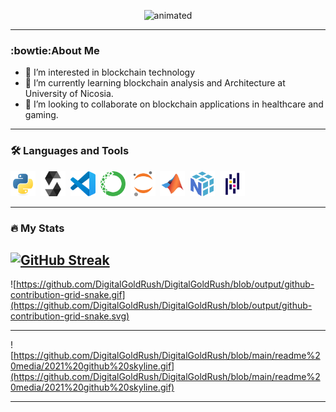 <p align="center">
  <img src="https://github.com/DigitalGoldRush/DigitalGoldRush/blob/main/readme%20media/ethereum-eth%20(1).gif" alt="animated" />
</p>

---

### :bowtie:About Me

- 👀 I’m interested in blockchain technology
- 🌱 I’m currently learning blockchain analysis and Architecture at University of Nicosia.
- 💞️ I’m looking to collaborate on blockchain applications in healthcare and gaming.

---

### :hammer_and_wrench: Languages and Tools

<div>
   <img src="https://github.com/devicons/devicon/blob/master/icons/python/python-original.svg"
  title="Python" alt="Python" width="40" height="40"/>&nbsp;
  <img src="https://github.com/devicons/devicon/blob/master/icons/solidity/solidity-original.svg"
  title="Solidity" alt="Solidity" width="40" height="40"/>&nbsp;
  <img src="https://github.com/devicons/devicon/blob/master/icons/vscode/vscode-original.svg"
  title="VS Code" alt="VS Code" width="40" height="40"/>&nbsp;
  <img src="https://github.com/devicons/devicon/blob/master/icons/anaconda/anaconda-original.svg"
  title="Anaconda" alt="Anaconda" width="40" height="40"/>&nbsp;
  <img src="https://github.com/devicons/devicon/blob/master/icons/jupyter/jupyter-original.svg"
  title="Jupyter" alt="Jupyter" width="40" height="40"/>&nbsp;
  <img src="https://github.com/devicons/devicon/blob/master/icons/matlab/matlab-original.svg"
  title="Matlab" alt="Matlab" width="40" height="40"/>&nbsp;
  <img src="https://github.com/devicons/devicon/blob/master/icons/numpy/numpy-original.svg"
  title="Numpy" alt="Numpy" width="40" height="40"/>&nbsp;
  <img src="https://github.com/devicons/devicon/blob/master/icons/pandas/pandas-original.svg"
  title="Pandas" alt="Pandas" width="40" height="40"/>&nbsp;
</div>

---

### :fire: My Stats

[![GitHub Streak](http://github-readme-streak-stats.herokuapp.com?user=DigitalGoldRush&theme=dark&background=000000)](https://git.io/streak-stats)
---

![https://github.com/DigitalGoldRush/DigitalGoldRush/blob/output/github-contribution-grid-snake.gif](https://github.com/DigitalGoldRush/DigitalGoldRush/blob/output/github-contribution-grid-snake.svg)

---
![https://github.com/DigitalGoldRush/DigitalGoldRush/blob/main/readme%20media/2021%20github%20skyline.gif](https://github.com/DigitalGoldRush/DigitalGoldRush/blob/main/readme%20media/2021%20github%20skyline.gif)

---

